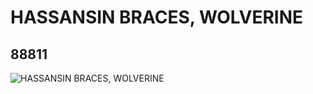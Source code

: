 # HASSANSIN BRACES, WOLVERINE
## 88811
![HASSANSIN BRACES, WOLVERINE](https://lc-www-live-s.legocdn.com/media/bricks/5/2/4636105.jpg)